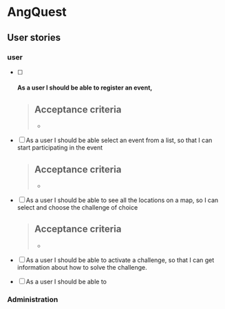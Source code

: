 # AngQuest

## User stories

### user

- [ ] #### As a user I should be able to register an event,
    >   Acceptance criteria
    >   - 
    >   - 
- [ ] As a user I should be able select an event from a list, so that I can start participating in the event
    >   Acceptance criteria
    >   - 
    >   - 
- [ ] As a user I should be able to see all the locations on a map, so I can select and choose the challenge of choice
    >   Acceptance criteria
    >   - 
    >   - 
- [ ] As a user I should be able to activate a challenge, so that I can get information about how to solve the challenge.

- [ ] As a user I should be able to 


### Administration
